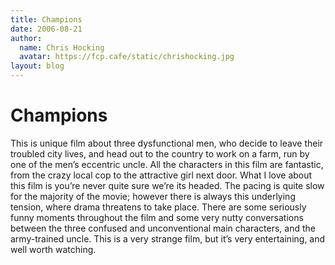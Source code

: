 ```yaml
---
title: Champions
date: 2006-08-21
author:
  name: Chris Hocking
  avatar: https://fcp.cafe/static/chrishocking.jpg
layout: blog
---
```

# Champions

This is unique film about three dysfunctional men, who decide to leave their troubled city lives, and head out to the country to work on a farm, run by one of the men’s eccentric uncle. All the characters in this film are fantastic, from the crazy local cop to the attractive girl next door. What I love about this film is you’re never quite sure we’re its headed. The pacing is quite slow for the majority of the movie; however there is always this underlying tension, where drama threatens to take place. There are some seriously funny moments throughout the film and some very nutty conversations between the three confused and unconventional main characters, and the army-trained uncle. This is a very strange film, but it’s very entertaining, and well worth watching.